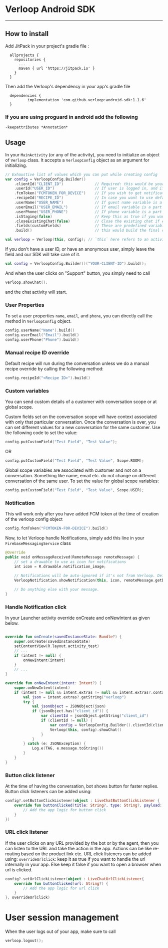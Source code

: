 # Verloop Android SDK

---

## How to install

Add JitPack in your project's gradle file :

```
  allprojects {
    repositories {
      ...
      maven { url 'https://jitpack.io' }
    }
  }
```

Then add the Verloop's dependency in your app's gradle file

```
  dependencies {
          implementation 'com.github.verloop:android-sdk:1.1.6'
  }
```

### If you are using proguard in android add the following

```
-keepattributes *Annotation*
```


## Usage

In your `MainActivity` (or any of the activity), you need to initialize an object of `Verloop` class. It accepts a `VerloopConfig` object as an argument for initializing.


```kotlin
// Exhaustive list of values which you can put while creating config
var config = VerloopConfig.Builder()
    .clientId("CLIENT_ID")              // Required: this would be your account name associated with verloop. eg: <client_id>.verloop.io
    .userId("USER_ID")                  // If user is logged in, and if you want to associate older chats, else, skip this for anonymous user 
    .fcmToken("FCMTOKEN_FOR_DEVICE")    // If you wish to get notifications, else, skip this
    .recipeId("RECIPE_ID")              // In case you want to use default recipe, skip this
    .userName("USER_NAME")              // If guest name variable is a part of the recipe, or the value is not required, skip this
    .userEmail("USER_EMAIL")            // If email variable is a part of the recipe, or the value is not required, skip this
    .userPhone("USER_PHONE")            // If phone variable is a part of the recipe, or the value is not required, skip this
    .isStaging(false)                   // Keep this as true if you want to access <client_id>.stage.verloop.io account. If the account doesn't exist, keep it as false or skip it
    .closeExistingChat(false)           // Close the existing chat if exist and start a new conversation
    .fields(customFields)               // These are predefined variables added on room level or user level
    .build()                            // this would build the final config object which is later used by Verloop object to star the chat

val verloop = Verloop(this, config); // `this` here refers to an activity context.

```

If you don't have a user ID, or have an anonymous user, simply leave the field and our SDK will take care of it.

```kotlin
val config = VerloopConfig.Builder()("YOUR-CLIENT-ID").build();
```


And when the user clicks on "Support" button, you simply need to call
```kotlin
verloop.showChat();
```
and the chat activity will start.


### User Properties

To set a user properties `name`, `email`, and `phone`, you can directly call the method in `VerloopConfig` object.

```kotlin
config.userName("Name").build()
config.userEmail("Email").build()
config.userPhone("Phone").build()
```

### Manual recipe ID override

Default recipe will run during the conversation unless we do a manual recipe override by calling the following method:
```kotlin
config.recipeId("<Recipe ID>").build()
```

### Custom variables

You can send custom details of a customer with conversation scope or at global scope.

Custom fields set on the conversation scope will have context associated with only that particular conversation. Once the conversation is over, you can set different values for a new conversation for the same customer. Use the following code to set the value:
```kotlin
config.putCustomField("Test Field", "Test Value");
```
OR
```kotlin
config.putCustomField("Test Field", "Test Value", Scope.ROOM);
```

Global scope variables are associated with customer and not on a conversation. Something like name, email etc. do not change on different conversation of the same user. To set the value for global scope variables:

```kotlin
config.putCustomField("Test Field", "Test Value", Scope.USER);
```


### Notification
This will work only after you have added FCM token at the time of creation of the verloop config object
```kotlin
config.fcmToken("FCMTOKEN-FOR-DEVICE").build()
```

Now, to let Verloop handle Notifications, simply add this line in your `FirebaseMessagingService` class

```kotlin
@Override
public void onMessageReceived(RemoteMessage remoteMessage) {
    // set a drawable to use as icon for notifications
    int icon = R.drawable.notification_image;
    
    // Notifications will be auto-ignored if it's not from Verloop. Default notification channel name will be "Verloop Chat Message"
    VerloopNotification.showNotification(this, icon, remoteMessage.getData(), "Your Notification Channel Name"); 

    // Do anything else with your message.
}
```

### Handle Notification click

In your Launcher activity override onCreate and onNewIntent as given below.

```kotlin

override fun onCreate(savedInstanceState: Bundle?) {
    super.onCreate(savedInstanceState)
    setContentView(R.layout.activity_test)
    // ...
    if (intent != null) {
        onNewIntent(intent)
    }
    // ...
}        

override fun onNewIntent(intent: Intent?) {
    super.onNewIntent(intent)
    if (intent != null && intent.extras != null && intent.extras?.containsKey("verloop") == true) {
        val json = intent.extras?.getString("verloop")
        try {
            val jsonObject = JSONObject(json)
            if (jsonObject.has("client_id")) {
                var clientId = jsonObject.getString("client_id")
                if (clientId != null) {
                    var config = VerloopConfig.Builder().clientId(clientId).build()
                    Verloop(this, config).showChat()
                }
            }
        } catch (e: JSONException) {
            Log.e(TAG, e.message.toString())
        }
    }
}


```


### Button click listener
At the time of having the conversation, bot shows button for faster replies. Button click listeners can be added using:
```kotlin
config?.setButtonClickListener(object : LiveChatButtonClickListener {
    override fun buttonClicked(title: String?, type: String?, payload: String?) {
        // Add the app logic for button click
    }
})
```

### URL click listener
If the user clicks on any URL provided by the bot or by the agent, then you can listen to the URL and take the action in the app. Actions can be like re-routing based on the product link etc. URL click listeners can be added using:
`overrideUrlClick`: keep it as true if you want to handle the url internally in your app. Else keep it false if you want to open a browser when url is clicked.
```kotlin
config?.setUrlClickListener(object : LiveChatUrlClickListener{
    override fun buttonClicked(url: String?) {
        // Add the app logic for url click
    }
}, overrideUrlClick)
```

# User session management

When the user logs out of your app, make sure to call

```kotlin
verloop.logout();
```

